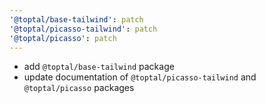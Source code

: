 ```yaml
---
'@toptal/base-tailwind': patch
'@toptal/picasso-tailwind': patch
'@toptal/picasso': patch
---
```


- add `@toptal/base-tailwind` package
- update documentation of `@toptal/picasso-tailwind` and `@toptal/picasso` packages
